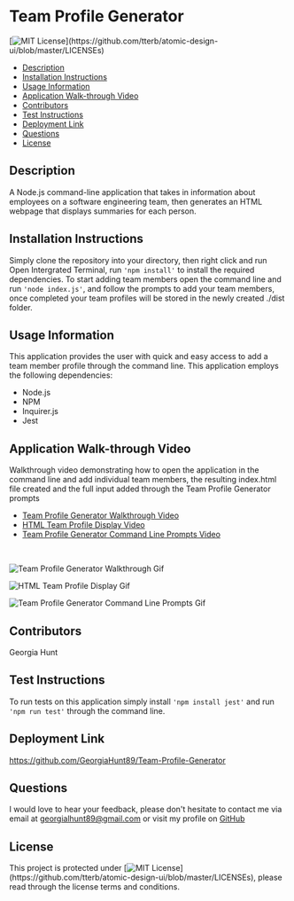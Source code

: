 
# Team Profile Generator
[![MIT License](https://img.shields.io/apm/l/atomic-design-ui.svg?)](https://github.com/tterb/atomic-design-ui/blob/master/LICENSEs)

* [Description](#description)
* [Installation Instructions](#installation-instructions)
* [Usage Information](#usage-information)
* [Application Walk-through Video](#Application-Walk-through-Video)
* [Contributors](#contributors)
* [Test Instructions](#test-instructions)
* [Deployment Link](#deployment-link)
* [Questions](#questions)
* [License](#license)


## Description
A Node.js command-line application that takes in information about employees on a software engineering team, then generates an HTML webpage that displays summaries for each person.

## Installation Instructions
Simply clone the repository into your directory, then right click and run Open Intergrated Terminal, run ``'npm install'`` to install the required dependencies. To start adding team members open the command line and run ``'node index.js'``, and follow the prompts to add your team members, once completed your team profiles will be stored in the newly created ./dist folder. 

## Usage Information
This application provides the user with quick and easy access to add a team member profile through the command line. This application employs the following dependencies:
 * Node.js 
 * NPM 
 * Inquirer.js 
 * Jest 


## Application Walk-through Video
Walkthrough video demonstrating how to open the application in the command line and add individual team members, the resulting index.html file created and the full input added through the Team Profile Generator prompts <br>
 * [Team Profile Generator Walkthrough Video](https://drive.google.com/file/d/1g3EdY965eK0A4Kjb9Jz4iH1g5SjZUAuC/view)
 * [HTML Team Profile Display Video](https://drive.google.com/file/d/14yHsc3IZFSZy02AL4WFqBdaa9Eci76NC/view)
 * [Team Profile Generator Command Line Prompts Video](https://drive.google.com/file/d/1q0gZy6t7D0TANMEo6LFd5ISUx4voYUW6/view)<br>
<br>
 
![Team Profile Generator Walkthrough Gif](https://github.com/GeorgiaHunt89/Team-Profile-Generator/blob/main/Images/README%20Gifs/Team%20Profile%20Generator%20Walkthrough%20Video.gif?raw=true)

![HTML Team Profile Display Gif](https://github.com/GeorgiaHunt89/Team-Profile-Generator/blob/main/Images/README%20Gifs/HTML%20Team%20Profile%20Display%20.gif?raw=true)

![Team Profile Generator Command Line Prompts Gif](https://github.com/GeorgiaHunt89/Team-Profile-Generator/blob/main/Images/README%20Gifs/Team%20Profile%20Generator%20Command%20Line%20Prompts.gif?raw=true)


## Contributors
Georgia Hunt

## Test Instructions
To run tests on this application simply install ``'npm install jest'`` and run ``'npm run test'`` through the command line. 

## Deployment Link
https://github.com/GeorgiaHunt89/Team-Profile-Generator

## Questions
I would love to hear your feedback, please don't hesitate to contact me via email at [georgialhunt89@gmail.com](mailto;georgialhunt89@gmail.com) or visit my profile on [GitHub](https://github.com/georgiahunt89)
        
## License
This project is protected under [![MIT License](https://img.shields.io/apm/l/atomic-design-ui.svg?)](https://github.com/tterb/atomic-design-ui/blob/master/LICENSEs), please read through the license terms and conditions.
    
